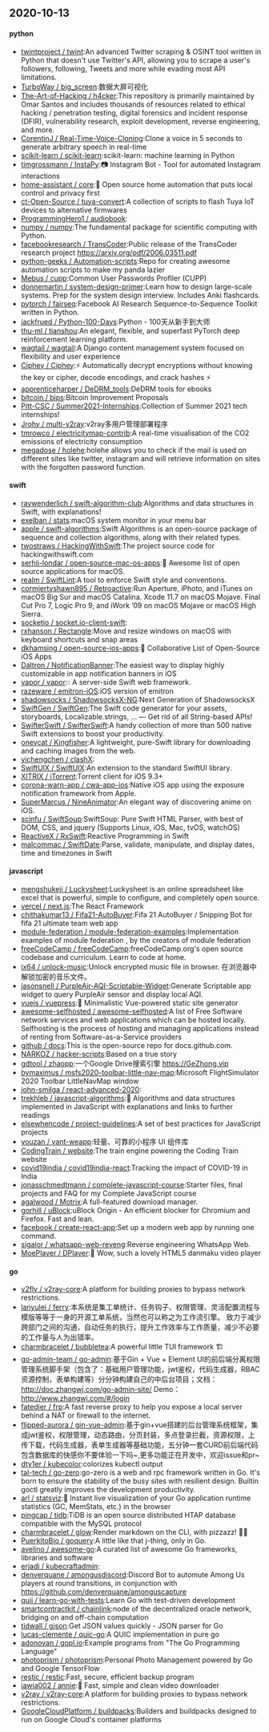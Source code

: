 ## 2020-10-13

#### python
* [twintproject / twint](https://github.com/twintproject/twint):An advanced Twitter scraping & OSINT tool written in Python that doesn't use Twitter's API, allowing you to scrape a user's followers, following, Tweets and more while evading most API limitations.
* [TurboWay / big_screen](https://github.com/TurboWay/big_screen):数据大屏可视化
* [The-Art-of-Hacking / h4cker](https://github.com/The-Art-of-Hacking/h4cker):This repository is primarily maintained by Omar Santos and includes thousands of resources related to ethical hacking / penetration testing, digital forensics and incident response (DFIR), vulnerability research, exploit development, reverse engineering, and more.
* [CorentinJ / Real-Time-Voice-Cloning](https://github.com/CorentinJ/Real-Time-Voice-Cloning):Clone a voice in 5 seconds to generate arbitrary speech in real-time
* [scikit-learn / scikit-learn](https://github.com/scikit-learn/scikit-learn):scikit-learn: machine learning in Python
* [timgrossmann / InstaPy](https://github.com/timgrossmann/InstaPy):📷
Instagram Bot - Tool for automated Instagram interactions
* [home-assistant / core](https://github.com/home-assistant/core):🏡
Open source home automation that puts local control and privacy first
* [ct-Open-Source / tuya-convert](https://github.com/ct-Open-Source/tuya-convert):A collection of scripts to flash Tuya IoT devices to alternative firmwares
* [ProgrammingHero1 / audiobook](https://github.com/ProgrammingHero1/audiobook):
* [numpy / numpy](https://github.com/numpy/numpy):The fundamental package for scientific computing with Python.
* [facebookresearch / TransCoder](https://github.com/facebookresearch/TransCoder):Public release of the TransCoder research project https://arxiv.org/pdf/2006.03511.pdf
* [python-geeks / Automation-scripts](https://github.com/python-geeks/Automation-scripts):Repo for creating awesome automation scripts to make my panda lazier
* [Mebus / cupp](https://github.com/Mebus/cupp):Common User Passwords Profiler (CUPP)
* [donnemartin / system-design-primer](https://github.com/donnemartin/system-design-primer):Learn how to design large-scale systems. Prep for the system design interview. Includes Anki flashcards.
* [pytorch / fairseq](https://github.com/pytorch/fairseq):Facebook AI Research Sequence-to-Sequence Toolkit written in Python.
* [jackfrued / Python-100-Days](https://github.com/jackfrued/Python-100-Days):Python - 100天从新手到大师
* [thu-ml / tianshou](https://github.com/thu-ml/tianshou):An elegant, flexible, and superfast PyTorch deep reinforcement learning platform.
* [wagtail / wagtail](https://github.com/wagtail/wagtail):A Django content management system focused on flexibility and user experience
* [Ciphey / Ciphey](https://github.com/Ciphey/Ciphey):⚡
Automatically decrypt encryptions without knowing the key or cipher, decode encodings, and crack hashes
⚡
* [apprenticeharper / DeDRM_tools](https://github.com/apprenticeharper/DeDRM_tools):DeDRM tools for ebooks
* [bitcoin / bips](https://github.com/bitcoin/bips):Bitcoin Improvement Proposals
* [Pitt-CSC / Summer2021-Internships](https://github.com/Pitt-CSC/Summer2021-Internships):Collection of Summer 2021 tech internships!
* [Jrohy / multi-v2ray](https://github.com/Jrohy/multi-v2ray):v2ray多用户管理部署程序
* [tmrowco / electricitymap-contrib](https://github.com/tmrowco/electricitymap-contrib):A real-time visualisation of the CO2 emissions of electricity consumption
* [megadose / holehe](https://github.com/megadose/holehe):holehe allows you to check if the mail is used on different sites like twitter, instagram and will retrieve information on sites with the forgotten password function.

#### swift
* [raywenderlich / swift-algorithm-club](https://github.com/raywenderlich/swift-algorithm-club):Algorithms and data structures in Swift, with explanations!
* [exelban / stats](https://github.com/exelban/stats):macOS system monitor in your menu bar
* [apple / swift-algorithms](https://github.com/apple/swift-algorithms):Swift Algorithms is an open-source package of sequence and collection algorithms, along with their related types.
* [twostraws / HackingWithSwift](https://github.com/twostraws/HackingWithSwift):The project source code for hackingwithswift.com
* [serhii-londar / open-source-mac-os-apps](https://github.com/serhii-londar/open-source-mac-os-apps):🚀
Awesome list of open source applications for macOS.
* [realm / SwiftLint](https://github.com/realm/SwiftLint):A tool to enforce Swift style and conventions.
* [cormiertyshawn895 / Retroactive](https://github.com/cormiertyshawn895/Retroactive):Run Aperture, iPhoto, and iTunes on macOS Big Sur and macOS Catalina. Xcode 11.7 on macOS Mojave. Final Cut Pro 7, Logic Pro 9, and iWork ’09 on macOS Mojave or macOS High Sierra.
* [socketio / socket.io-client-swift](https://github.com/socketio/socket.io-client-swift):
* [rxhanson / Rectangle](https://github.com/rxhanson/Rectangle):Move and resize windows on macOS with keyboard shortcuts and snap areas
* [dkhamsing / open-source-ios-apps](https://github.com/dkhamsing/open-source-ios-apps):📱
Collaborative List of Open-Source iOS Apps
* [Daltron / NotificationBanner](https://github.com/Daltron/NotificationBanner):The easiest way to display highly customizable in app notification banners in iOS
* [vapor / vapor](https://github.com/vapor/vapor):💧
A server-side Swift web framework.
* [razeware / emitron-iOS](https://github.com/razeware/emitron-iOS):iOS version of emitron
* [shadowsocks / ShadowsocksX-NG](https://github.com/shadowsocks/ShadowsocksX-NG):Next Generation of ShadowsocksX
* [SwiftGen / SwiftGen](https://github.com/SwiftGen/SwiftGen):The Swift code generator for your assets, storyboards, Localizable.strings, … — Get rid of all String-based APIs!
* [SwifterSwift / SwifterSwift](https://github.com/SwifterSwift/SwifterSwift):A handy collection of more than 500 native Swift extensions to boost your productivity.
* [onevcat / Kingfisher](https://github.com/onevcat/Kingfisher):A lightweight, pure-Swift library for downloading and caching images from the web.
* [yichengchen / clashX](https://github.com/yichengchen/clashX):
* [SwiftUIX / SwiftUIX](https://github.com/SwiftUIX/SwiftUIX):An extension to the standard SwiftUI library.
* [XITRIX / iTorrent](https://github.com/XITRIX/iTorrent):Torrent client for iOS 9.3+
* [corona-warn-app / cwa-app-ios](https://github.com/corona-warn-app/cwa-app-ios):Native iOS app using the exposure notification framework from Apple.
* [SuperMarcus / NineAnimator](https://github.com/SuperMarcus/NineAnimator):An elegant way of discovering anime on iOS.
* [scinfu / SwiftSoup](https://github.com/scinfu/SwiftSoup):SwiftSoup: Pure Swift HTML Parser, with best of DOM, CSS, and jquery (Supports Linux, iOS, Mac, tvOS, watchOS)
* [ReactiveX / RxSwift](https://github.com/ReactiveX/RxSwift):Reactive Programming in Swift
* [malcommac / SwiftDate](https://github.com/malcommac/SwiftDate):Parse, validate, manipulate, and display dates, time and timezones in Swift

#### javascript
* [mengshukeji / Luckysheet](https://github.com/mengshukeji/Luckysheet):Luckysheet is an online spreadsheet like excel that is powerful, simple to configure, and completely open source.
* [vercel / next.js](https://github.com/vercel/next.js):The React Framework
* [chithakumar13 / Fifa21-AutoBuyer](https://github.com/chithakumar13/Fifa21-AutoBuyer):Fifa 21 AutoBuyer / Snipping Bot for fifa 21 ultimate team web app
* [module-federation / module-federation-examples](https://github.com/module-federation/module-federation-examples):Implementation examples of module federation , by the creators of module federation
* [freeCodeCamp / freeCodeCamp](https://github.com/freeCodeCamp/freeCodeCamp):freeCodeCamp.org's open source codebase and curriculum. Learn to code at home.
* [ix64 / unlock-music](https://github.com/ix64/unlock-music):Unlock encrypted music file in browser. 在浏览器中解锁加密的音乐文件。
* [jasonsnell / PurpleAir-AQI-Scriptable-Widget](https://github.com/jasonsnell/PurpleAir-AQI-Scriptable-Widget):Generate Scriptable app widget to query PurpleAir sensor and display local AQI.
* [vuejs / vuepress](https://github.com/vuejs/vuepress):📝
Minimalistic Vue-powered static site generator
* [awesome-selfhosted / awesome-selfhosted](https://github.com/awesome-selfhosted/awesome-selfhosted):A list of Free Software network services and web applications which can be hosted locally. Selfhosting is the process of hosting and managing applications instead of renting from Software-as-a-Service providers
* [github / docs](https://github.com/github/docs):This is the open-source repo for docs.github.com.
* [NARKOZ / hacker-scripts](https://github.com/NARKOZ/hacker-scripts):Based on a true story
* [gdtool / zhaopp](https://github.com/gdtool/zhaopp):一个Google Drive搜索引擎 https://GeZhong.vip
* [bymaximus / msfs2020-toolbar-little-nav-map](https://github.com/bymaximus/msfs2020-toolbar-little-nav-map):Microsoft FlightSimulator 2020 Toolbar LittleNavMap window
* [john-smilga / react-advanced-2020](https://github.com/john-smilga/react-advanced-2020):
* [trekhleb / javascript-algorithms](https://github.com/trekhleb/javascript-algorithms):📝
Algorithms and data structures implemented in JavaScript with explanations and links to further readings
* [elsewhencode / project-guidelines](https://github.com/elsewhencode/project-guidelines):A set of best practices for JavaScript projects
* [youzan / vant-weapp](https://github.com/youzan/vant-weapp):轻量、可靠的小程序 UI 组件库
* [CodingTrain / website](https://github.com/CodingTrain/website):The train engine powering the Coding Train website
* [covid19india / covid19india-react](https://github.com/covid19india/covid19india-react):Tracking the impact of COVID-19 in India
* [jonasschmedtmann / complete-javascript-course](https://github.com/jonasschmedtmann/complete-javascript-course):Starter files, final projects and FAQ for my Complete JavaScript course
* [agalwood / Motrix](https://github.com/agalwood/Motrix):A full-featured download manager.
* [gorhill / uBlock](https://github.com/gorhill/uBlock):uBlock Origin - An efficient blocker for Chromium and Firefox. Fast and lean.
* [facebook / create-react-app](https://github.com/facebook/create-react-app):Set up a modern web app by running one command.
* [sigalor / whatsapp-web-reveng](https://github.com/sigalor/whatsapp-web-reveng):Reverse engineering WhatsApp Web.
* [MoePlayer / DPlayer](https://github.com/MoePlayer/DPlayer):🍭
Wow, such a lovely HTML5 danmaku video player

#### go
* [v2fly / v2ray-core](https://github.com/v2fly/v2ray-core):A platform for building proxies to bypass network restrictions.
* [lanyulei / ferry](https://github.com/lanyulei/ferry):本系统是集工单统计、任务钩子、权限管理、灵活配置流程与模版等等于一身的开源工单系统，当然也可以称之为工作流引擎。 致力于减少跨部门之间的沟通，自动任务的执行，提升工作效率与工作质量，减少不必要的工作量与人为出错率。
* [charmbracelet / bubbletea](https://github.com/charmbracelet/bubbletea):A powerful little TUI framework
🏗
* [go-admin-team / go-admin](https://github.com/go-admin-team/go-admin):基于Gin + Vue + Element UI的前后端分离权限管理系统脚手架（包含了：基础用户管理功能，jwt鉴权，代码生成器，RBAC资源控制，表单构建等）分分钟构建自己的中后台项目；文档：http://doc.zhangwj.com/go-admin-site/ Demo： http://www.zhangwj.com/#/login
* [fatedier / frp](https://github.com/fatedier/frp):A fast reverse proxy to help you expose a local server behind a NAT or firewall to the internet.
* [flipped-aurora / gin-vue-admin](https://github.com/flipped-aurora/gin-vue-admin):基于gin+vue搭建的后台管理系统框架，集成jwt鉴权，权限管理，动态路由，分页封装，多点登录拦截，资源权限，上传下载，代码生成器，表单生成器等基础功能，五分钟一套CURD前后端代码包含数据库的快感你不要体验一下吗~,更多功能正在开发中，欢迎issue和pr~
* [dty1er / kubecolor](https://github.com/dty1er/kubecolor):colorizes kubectl output
* [tal-tech / go-zero](https://github.com/tal-tech/go-zero):go-zero is a web and rpc framework written in Go. It's born to ensure the stability of the busy sites with resilient design. Builtin goctl greatly improves the development productivity.
* [arl / statsviz](https://github.com/arl/statsviz):🚀
Instant live visualization of your Go application runtime statistics (GC, MemStats, etc.) in the browser
* [pingcap / tidb](https://github.com/pingcap/tidb):TiDB is an open source distributed HTAP database compatible with the MySQL protocol
* [charmbracelet / glow](https://github.com/charmbracelet/glow):Render markdown on the CLI, with pizzazz! 💅🏻
* [PuerkitoBio / goquery](https://github.com/PuerkitoBio/goquery):A little like that j-thing, only in Go.
* [avelino / awesome-go](https://github.com/avelino/awesome-go):A curated list of awesome Go frameworks, libraries and software
* [erjadi / kubecraftadmin](https://github.com/erjadi/kubecraftadmin):
* [denverquane / amongusdiscord](https://github.com/denverquane/amongusdiscord):Discord Bot to automute Among Us players at round transitions, in conjunction with https://github.com/denverquane/amonguscapture
* [quii / learn-go-with-tests](https://github.com/quii/learn-go-with-tests):Learn Go with test-driven development
* [smartcontractkit / chainlink](https://github.com/smartcontractkit/chainlink):node of the decentralized oracle network, bridging on and off-chain computation
* [tidwall / gjson](https://github.com/tidwall/gjson):Get JSON values quickly - JSON parser for Go
* [lucas-clemente / quic-go](https://github.com/lucas-clemente/quic-go):A QUIC implementation in pure go
* [adonovan / gopl.io](https://github.com/adonovan/gopl.io):Example programs from "The Go Programming Language"
* [photoprism / photoprism](https://github.com/photoprism/photoprism):Personal Photo Management powered by Go and Google TensorFlow
* [restic / restic](https://github.com/restic/restic):Fast, secure, efficient backup program
* [iawia002 / annie](https://github.com/iawia002/annie):👾
Fast, simple and clean video downloader
* [v2ray / v2ray-core](https://github.com/v2ray/v2ray-core):A platform for building proxies to bypass network restrictions.
* [GoogleCloudPlatform / buildpacks](https://github.com/GoogleCloudPlatform/buildpacks):Builders and buildpacks designed to run on Google Cloud's container platforms
